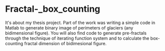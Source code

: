 # Fractal-_box_counting
It's about my thesis project. Part of the work was writing a simple code in Matlab to generate binary image of perimeters of glaciers (any bidimensional figure). You will also find code to generate pre-fractals through the technique of iterating function system and to calculate the box-counting fractal dimension of bidimesional  figure.
